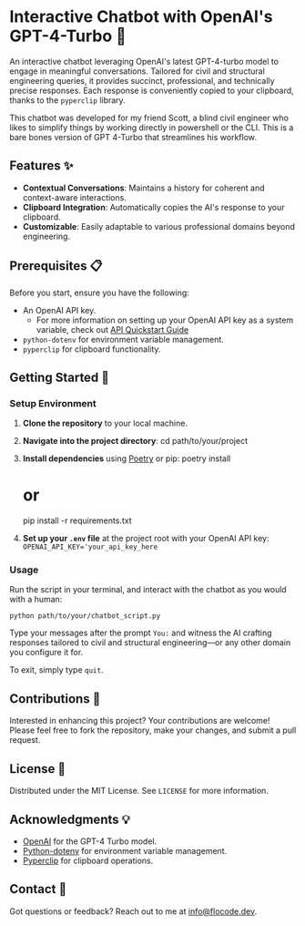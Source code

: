 # Interactive Chatbot with OpenAI's GPT-4-Turbo 🤖

An interactive chatbot leveraging OpenAI's latest GPT-4-turbo model to engage in meaningful conversations. Tailored for civil and structural engineering queries, it provides succinct, professional, and technically precise responses. Each response is conveniently copied to your clipboard, thanks to the `pyperclip` library.

This chatbot was developed for my friend Scott, a blind civil engineer who likes to simplify things by working directly in powershell or the CLI. This is a bare bones version of GPT 4-Turbo that streamlines his workflow.

## Features ✨

- **Contextual Conversations**: Maintains a history for coherent and context-aware interactions.
- **Clipboard Integration**: Automatically copies the AI's response to your clipboard.
- **Customizable**: Easily adaptable to various professional domains beyond engineering.

## Prerequisites 📋

Before you start, ensure you have the following:

- An OpenAI API key.
   - For more information on setting up your OpenAI API key as a system variable, check out [API Quickstart Guide](https://platform.openai.com/docs/quickstart?context=python)
- `python-dotenv` for environment variable management.
- `pyperclip` for clipboard functionality.

## Getting Started 🚀

### Setup Environment

1. **Clone the repository** to your local machine.

2. **Navigate into the project directory**:
   cd path/to/your/project

3. **Install dependencies** using [Poetry](https://python-poetry.org/) or pip:
   poetry install

   # or

   pip install -r requirements.txt

4. **Set up your `.env` file** at the project root with your OpenAI API key:
   `OPENAI_API_KEY='your_api_key_here`

### Usage

Run the script in your terminal, and interact with the chatbot as you would with a human:

`python path/to/your/chatbot_script.py`

Type your messages after the prompt `You:` and witness the AI crafting responses tailored to civil and structural engineering—or any other domain you configure it for.

To exit, simply type `quit`.

## Contributions 🤝

Interested in enhancing this project? Your contributions are welcome! Please feel free to fork the repository, make your changes, and submit a pull request.

## License 📄

Distributed under the MIT License. See `LICENSE` for more information.

## Acknowledgments 💡

- [OpenAI](https://platform.openai.com/docs/models/gpt-4-and-gpt-4-turbo) for the GPT-4 Turbo model.
- [Python-dotenv](https://github.com/theskumar/python-dotenv) for environment variable management.
- [Pyperclip](https://github.com/asweigart/pyperclip) for clipboard operations.

## Contact 📧

Got questions or feedback? Reach out to me at [info@flocode.dev](mailto:info@flocode.dev).
